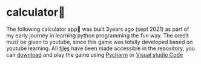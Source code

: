 # calculator🧮
The following calculator app🧮 was built 3years ago (sept 2021) as part of my early journey in learning python programming the fun way. The credit must be given to youtube, since this game was totally developed based on youtube learning. All [files](https://github.com/Kmohamedalie/calculator) have been made accessible in the repository, you can [download](https://github.com/Kmohamedalie/calculator/archive/refs/heads/master.zip) and play the game using [Pycharm](https://www.jetbrains.com/pycharm/)  or [Visual studio Code](https://code.visualstudio.com/)
